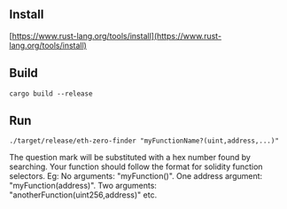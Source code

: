 ## Install
[https://www.rust-lang.org/tools/install](https://www.rust-lang.org/tools/install)

## Build
`cargo build --release`

## Run
`./target/release/eth-zero-finder "myFunctionName?(uint,address,...)"`

The question mark will be substituted with a hex number found by searching. Your function should follow the format for solidity function selectors. Eg: No arguments: "myFunction()". One address argument: "myFunction(address)". Two arguments: "anotherFunction(uint256,address)" etc.
